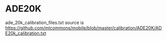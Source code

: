 # ADE20K

<!-- markdown-link-check-disable-next-line -->
ade_20k_calibration_files.txt source is <https://github.com/mlcommons/mobile/blob/master/calibration/ADE20K/ADE20k_calibration.txt>
